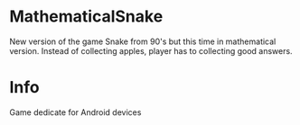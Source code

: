 # MathematicalSnake
New version of the game Snake from 90's but this time in mathematical version.
Instead of collecting apples, player has to collecting good answers.

# Info
Game dedicate for Android devices
